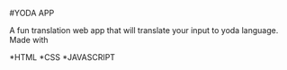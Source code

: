 #YODA APP

A fun translation web app that will translate your input to yoda language. Made with

*HTML
*CSS
*JAVASCRIPT
